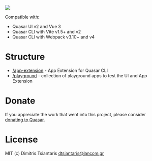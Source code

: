 <img src="https://img.shields.io/npm/v/quasar-app-extension-test-ext.svg?label=quasar-app-extension-test-ext">

Compatible with:

- Quasar UI v2 and Vue 3
- Quasar CLI with Vite v1.5+ and v2
- Quasar CLI with Webpack v3.10+ and v4

# Structure

- [/app-extension](app-extension) - App Extension for Quasar CLI
- [/playground](playground) - collection of playground apps to test the UI and App Extension

# Donate

If you appreciate the work that went into this project, please consider [donating to Quasar](https://donate.quasar.dev).

# License

MIT (c) Dimitris Tsiantaris <dtsiantaris@lancom.gr>
